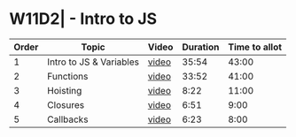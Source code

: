 # W11D2| - Intro to JS

| Order | Topic | Video | Duration | Time to allot |
| ----- | ----- | ----- | -------- | ------------- |
| 1 | Intro to JS & Variables | [video][vid 1] | 35:54 | 43:00 |
| 2 | Functions | [video][vid 2] | 33:52 | 41:00 |
| 3 | Hoisting | [video][vid 3] | 8:22 | 11:00 |
| 4 | Closures | [video][vid 4] | 6:51 | 9:00 |
| 5 | Callbacks | [video][vid 5] | 6:23 | 8:00 |

[vid 1]: https://vimeo.com/337414181
[vid 2]: https://vimeo.com/337415731
[vid 3]: https://vimeo.com/337417596
[vid 4]: https://vimeo.com/337417926
[vid 5]: https://vimeo.com/337418311